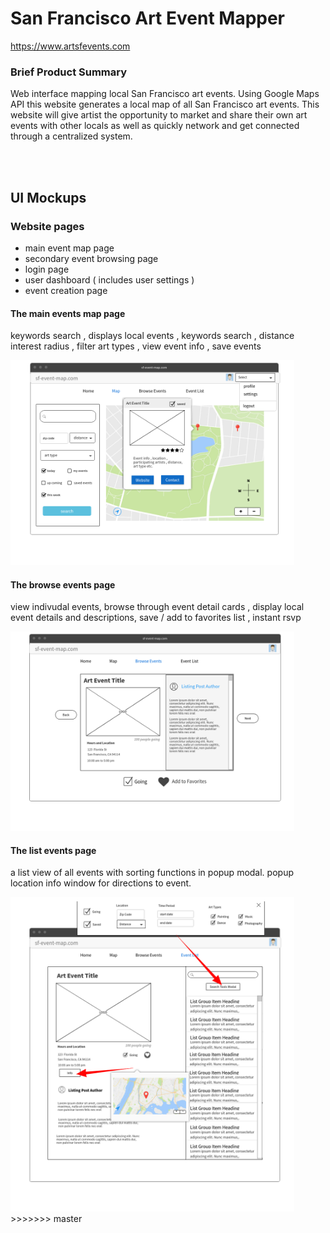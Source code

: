 # San Francisco Art Event Mapper

https://www.artsfevents.com

### Brief Product Summary
Web interface mapping local San Francisco art events. Using Google Maps API this website generates a local map of all San Francisco art events. This website will give artist the opportunity to market and share their own art events with other locals as well as quickly network and get connected through a centralized system.

<br><br>

## UI Mockups
### Website pages

* main event map page
* secondary event browsing page 
* login page
* user dashboard ( includes user settings )
* event creation page


#### The main events map page 
 
keywords search  ,  displays local events , keywords search , distance interest radius ,  filter art types  , view event info , save events


<img src="https://github.com/GandalfGrey123/sf-art-mapper/blob/master/read-me-docs/mappage-ui-mockup.png" width=90%>


#### The browse events page 
 
view indivudal events, browse through event detail cards , display local event details and descriptions, save / add to favorites list , instant rsvp  

<img src="https://github.com/GandalfGrey123/sf-art-mapper/blob/master/read-me-docs/browsepage-ui-mockup.png" width=90%>



#### The list events page 
 
a list view of all events with sorting functions in popup modal. popup location info window for directions to event.

<img src="https://raw.githubusercontent.com/GandalfGrey123/sf-art-mapper/master/read-me-docs/art%20website%20-%20event%20list%20view.png" width=90%>
>>>>>>> master

